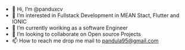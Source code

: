 - 👋 Hi, I’m @panduxcv
- 👀 I’m interested in Fullstack Development in MEAN Stact, Flutter and IONIC 
- 🌱 I’m currently woriking as a software Engineer
- 💞️ I’m looking to collaborate on Open source Projects
- 📫 How to reach me drop me mail to pandula95@gmail.com

<!---
p4nduxcv/p4nduxcv is a ✨ special ✨ repository because its `README.md` (this file) appears on your GitHub profile.
You can click the Preview link to take a look at your changes.
--->
